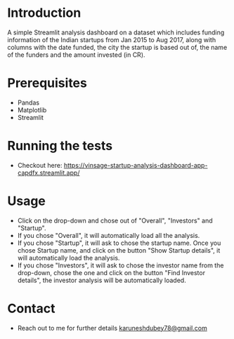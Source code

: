 # Introduction
A simple Streamlit analysis dashboard on a dataset which includes funding 
information of the Indian startups from Jan 2015 to Aug 2017, along with columns with the date funded, the city the startup is based out of, the name of the funders and the amount invested (in CR).

# Prerequisites
- Pandas 
- Matplotlib
- Streamlit

# Running the tests
- Checkout here:
 https://vinsage-startup-analysis-dashboard-app-capdfx.streamlit.app/

# Usage
- Click on the drop-down and chose out of "Overall", "Investors" and "Startup".
- If you chose "Overall", it will automatically load all the analysis.
- If you chose "Startup", it will ask to chose the startup name. Once you chose Startup name, and click on the button "Show Startup details", it will automatically load the analysis.
- If you chose "Investors", it will ask to chose the investor name from the drop-down, chose the one and click on the button "Find Investor details", the investor analysis will be automatically loaded.

# Contact
- Reach out to me for further details
karuneshdubey78@gmail.com
